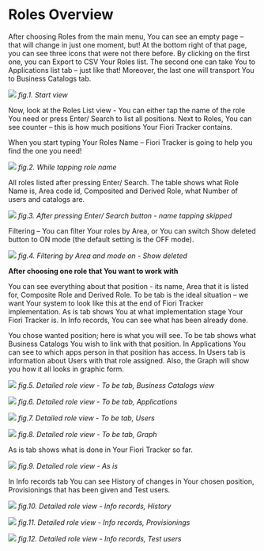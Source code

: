 # Roles Overview

After choosing Roles from the main menu, You can see an empty page – that will change in just one moment, but! At the bottom right of that page, you can see three icons that were not there before. 
By clicking on the first one, you can Export to CSV Your Roles list. The second one can take You to Applications list tab – just like that! Moreover, the last one will transport You to Business Catalogs tab. 

![](../res/start_view_r.png)
*fig.1. Start view*

Now, look at the Roles List view - You can either tap the name of the role You need or press Enter/ Search to list all positions. Next to Roles, You can see counter – this is how much positions Your Fiori Tracker contains. 

When you start typing Your Roles Name – Fiori Tracker is going to help you find the one you need!

![](../res/while_tapping_role_name.png)
*fig.2. While tapping role name*

All roles listed after pressing Enter/ Search. The table shows what Role Name is, Area code id, Composited and Derived Role, what Number of users and catalogs are.

![](../res/after_pressing_enter_view_r.png)
*fig.3. After pressing Enter/ Search button - name tapping skipped*

Filtering – You can filter Your roles by Area, or You can switch Show deleted button to ON mode (the default setting is the OFF mode).

![](../res/filtering_options_area_switch_mode_on_roles.png)
*fig.4. Filtering by Area and mode on - Show deleted*

**After choosing one role that You want to work with**

You can see everything about that position - its name, Area that it is listed for, Composite Role and Derived Role.
To be tab is the ideal situation – we want Your system to look like this at the end of Fiori Tracker implementation. As is tab shows You at what implementation stage Your Fiori Tracker is. In Info records, You can see what has been already done. 

You chose wanted position; here is what you will see. To be tab shows what Business Catalogs You wish to link with that position. In Applications You can see to which apps person in that position has access. In Users tab is information about Users with that role assigned. Also, the Graph will show you how it all looks in graphic form. 

![](../res/detailed_role_view_to_be.png)
*fig.5. Detailed role view - To be tab, Business Catalogs view*

![](../res/detailed_role_view_to_be_apps.png)
*fig.6. Detailed role view - To be tab, Applications*

![](../res/detailed_role_view_to_be_users.png)
*fig.7. Detailed role view - To be tab, Users*

![](../res/detailed_role_view_graph.png)
*fig.8. Detailed role view - To be tab, Graph*

As is tab shows what is done in Your Fiori Tracker so far. 

![](../res/detailed_role_view_as_is_tab.png)
*fig.9. Detailed role view - As is*

In Info records tab You can see History of changes in Your chosen position, Provisionings that has been given and Test users. 

![](../res/detailed_role_view_info_records.png)
*fig.10. Detailed role view - Info records, History*

![](../res/detailed_role_view_info_records_provisioning.png)
*fig.11. Detailed role view - Info records, Provisionings*

![](../res/detailed_role_view_info_records_test_users.png)
*fig.12. Detailed role view - Info records, Test users*








